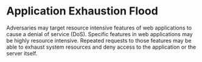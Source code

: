 # Application Exhaustion Flood

Adversaries may target resource intensive features of web applications to cause a denial of service (DoS). Specific features in web applications may be highly resource intensive. Repeated requests to those features may be able to exhaust system resources and deny access to the application or the server itself.